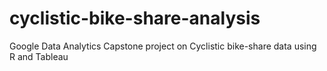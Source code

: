 # cyclistic-bike-share-analysis
Google Data Analytics Capstone project on Cyclistic bike-share data using R and Tableau
